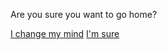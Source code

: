 Are you sure you want to go home?

[I change my mind](../situations/start-abandoned-house.md)
[I'm sure](../situations/you-win.md)